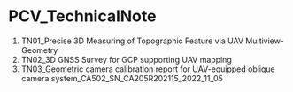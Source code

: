 # PCV_TechnicalNote
1. TN01_Precise 3D Measuring of Topographic Feature via UAV Multiview-Geometry
2. TN02_3D GNSS Survey for GCP supporting UAV mapping  
3. TN03_Geometric camera calibration report for UAV-equipped oblique camera system_CA502_SN_CA205R202115_2022_11_05
